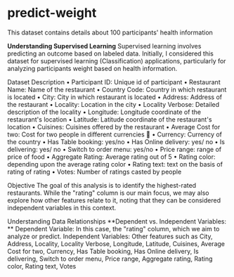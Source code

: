 # predict-weight
This dataset contains details about 100 participants' health information

**Understanding Supervised Learning** Supervised learning involves predicting an outcome based on labeled data. Initially, I considered this dataset for supervised learning (Classification) applications, particularly for analyzing participants weight based on health information.

Dataset Description 
• Participant ID: Unique id of participant 
• Restaurant Name: Name of the restaurant • Country Code: Country in which restaurant is located • City: City in which restaurant is located • Address: Address of the restaurant • Locality: Location in the city • Locality Verbose: Detailed description of the locality • Longitude: Longitude coordinate of the restaurant's location • Latitude: Latitude coordinate of the restaurant's location • Cuisines: Cuisines offered by the restaurant • Average Cost for two: Cost for two people in different currencies 👫 • Currency: Currency of the country • Has Table booking: yes/no • Has Online delivery: yes/ no • Is delivering: yes/ no • Switch to order menu: yes/no • Price range: range of price of food • Aggregate Rating: Average rating out of 5 • Rating color: depending upon the average rating color • Rating text: text on the basis of rating of rating • Votes: Number of ratings casted by people

Objective The goal of this analysis is to identify the highest-rated restaurants. While the "rating" column is our main focus, we may also explore how other features relate to it, noting that they can be considered independent variables in this context.

Understanding Data Relationships **Dependent vs. Independent Variables: ** Dependent Variable: In this case, the "rating" column, which we aim to analyze or predict. Independent Variables: Other features such as City, Address, Locality, Locality Verbose, Longitude, Latitude, Cuisines, Average Cost for two, Currency, Has Table booking, Has Online delivery, Is delivering, Switch to order menu, Price range, Aggregate rating, Rating color, Rating text, Votes
